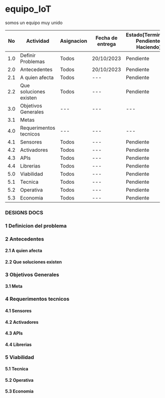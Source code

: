 # equipo_IoT
somos un equipo muy unido

|No|Actividad|Asignacion|Fecha de entrega|Estado[Terminado, Pendiente, Haciendo]|
|--|--|--|--|--|
|1.0|Definir Problemas|Todos|20/10/2023|Pendiente|
|2.0|Antecedentes|Todos|20/10/2023|Pendiente|
|2.1|A quien afecta|Todos|---|Pendiente|
|2.2|Que soluciones existen|Todos|---|Pendiente|
|3.0|Objetivos Generales|---|---|---|
|3.1|Metas|
|4.0|Requerimentos tecnicos|---|---|---|
|4.1|Sensores|Todos|---|Pendiente|
|4.2|Activadores|Todos|---|Pendiente|
|4.3|APIs|Todos|---|Pendiente|
|4.4|Librerias|Todos|---|Pendiente|
|5.0|Viabilidad|Todos|---|Pendiente|
|5.1|Tecnica|Todos|---|Pendiente|
|5.2|Operativa|Todos|---|Pendiente|
|5.3|Economia|Todos|---|Pendiente|

### DESIGNS DOCS
### 1 Definicion del problema
### 2 Antecedentes
#### 2.1 A quien afecta
#### 2.2 Que soluciones existen
### 3 Objetivos Generales
#### 3.1 Meta
### 4 Requerimentos tecnicos
#### 4.1 Sensores
#### 4.2 Activadores
#### 4.3 APIs
#### 4.4 Librerias
### 5 Viabilidad
#### 5.1 Tecnica
#### 5.2 Operativa
#### 5.3 Economia

    
